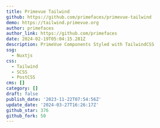 ```yaml
---
title: Primevue Tailwind
github: https://github.com/primefaces/primevue-tailwind
demo: https://tailwind.primevue.org
author: primefaces
author_link: https://github.com/primefaces
date: 2024-02-19T05:04:15.281Z
description: PrimeVue Components Styled with TailwindCSS
ssg:
  - Nuxtjs
css:
  - Tailwind
  - SCSS
  - PostCSS
cms: []
category: []
draft: false
publish_date: '2023-11-22T07:54:56Z'
update_date: '2024-03-27T16:26:17Z'
github_star: 376
github_fork: 50
---
```

